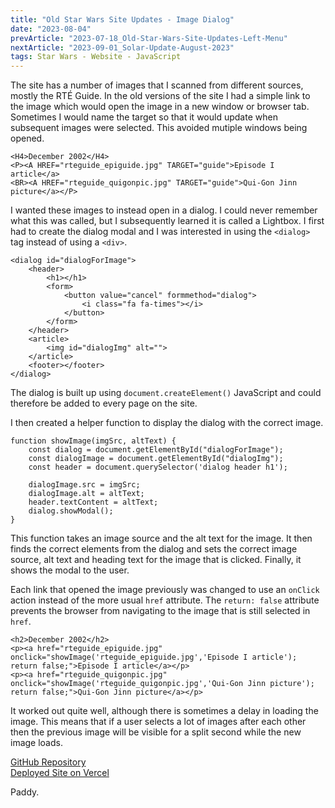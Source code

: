 ```yaml
---
title: "Old Star Wars Site Updates - Image Dialog"
date: "2023-08-04"
prevArticle: "2023-07-18_Old-Star-Wars-Site-Updates-Left-Menu"
nextArticle: "2023-09-01_Solar-Update-August-2023"
tags: Star Wars - Website - JavaScript
---
```


The site has a number of images that I scanned from different sources, mostly the RTÉ Guide. In the old versions of the site I had a simple link to the image which would open the image in a new window or browser tab. Sometimes I would name the target so that it would update when subsequent images were selected. This avoided mutiple windows being opened.

```
<H4>December 2002</H4>
<P><A HREF="rteguide_epiguide.jpg" TARGET="guide">Episode I article</a>
<BR><A HREF="rteguide_quigonpic.jpg" TARGET="guide">Qui-Gon Jinn picture</a></P>
```

I wanted these images to instead open in a dialog. I could never remember what this was called, but I subsequently learned it is called a Lightbox. I first had to create the dialog modal and I was interested in using the `<dialog>` tag instead of using a `<div>`.

```
<dialog id="dialogForImage">
    <header>
        <h1></h1>
        <form>
            <button value="cancel" formmethod="dialog">
                <i class="fa fa-times"></i>
            </button>
        </form>
    </header>
    <article>
        <img id="dialogImg" alt="">
    </article>
    <footer></footer>
</dialog>
```

The dialog is built up using `document.createElement()` JavaScript and could therefore be added to every page on the site.

I then created a helper function to display the dialog with the correct image.

```
function showImage(imgSrc, altText) {
    const dialog = document.getElementById("dialogForImage");
    const dialogImage = document.getElementById("dialogImg");
    const header = document.querySelector('dialog header h1');

    dialogImage.src = imgSrc;
    dialogImage.alt = altText;
    header.textContent = altText;
    dialog.showModal();
}
```

This function takes an image source and the alt text for the image. It then finds the correct elements from the dialog and sets the correct image source, alt text and heading text for the image that is clicked. Finally, it shows the modal to the user.

Each link that opened the image previously was changed to use an `onClick` action instead of the more usual `href` attribute. The `return: false` attribute prevents the browser from navigating to the image that is still selected in `href`.

```
<h2>December 2002</h2>
<p><a href="rteguide_epiguide.jpg" onclick="showImage('rteguide_epiguide.jpg','Episode I article'); return false;">Episode I article</a></p>
<p><a href="rteguide_quigonpic.jpg" onclick="showImage('rteguide_quigonpic.jpg','Qui-Gon Jinn picture'); return false;">Qui-Gon Jinn picture</a></p>
```

It worked out quite well, although there is sometimes a delay in loading the image. This means that if a user selects a lot of images after each other then the previous image will be visible for a split second while the new image loads.

[GitHub Repository](https://github.com/paddyfed/OldStarWarsSite)  
[Deployed Site on Vercel](https://old-star-wars-site.vercel.app/)

Paddy.

